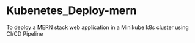 # Kubenetes_Deploy-mern
To deploy a MERN stack web application in a Minikube k8s cluster using CI/CD Pipeline
